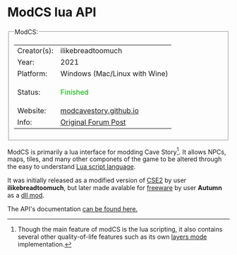 # ModCS lua API

<fieldset>
<legend>ModCS:</legend>

<table><tbody>

<tr><td>Creator(s):</td><td>ilikebreadtoomuch</td></tr>
<tr><td>Year:</td><td>2021</td></tr>
<tr><td>Platform:</td><td>Windows (Mac/Linux with Wine)</td></tr>
<tr><td>Status:</td><td>
<p style="color:#00B000;">Finished</p>
</td></tr>
<tr><td>Website:</td><td><a href="https://modcavestory.github.io/">modcavestory.github.io</a></td></tr>
<tr><td>Info:</td><td><a href="https://forum.cavestory.org/threads/modcs-lua-modding-api-to-cave-story.15385/">Original Forum Post</a></td></tr>
</tbody></table>
</fieldset>


ModCS is primarily a lua interface for modding Cave Story[^1]. It allows NPCs, maps, tiles, and many other componets of the game to be altered through the easy to understand [Lua script language](https://en.wikipedia.org/wiki/Lua_(programming_language)).

It was initially released as a modified version of [CSE2](cse2) by user **ilikebreadtoomuch**, but later made avalable for [freeware](freeware) by user **Autumn** as a [dll mod](modloader).

The API's documentation [can be found here.](https://modcavestory.github.io/)



[^1]: Though the main feature of modCS is the lua scripting, it also contains several other quality-of-life features such as its own [layers mode](layers-mode) implementation.